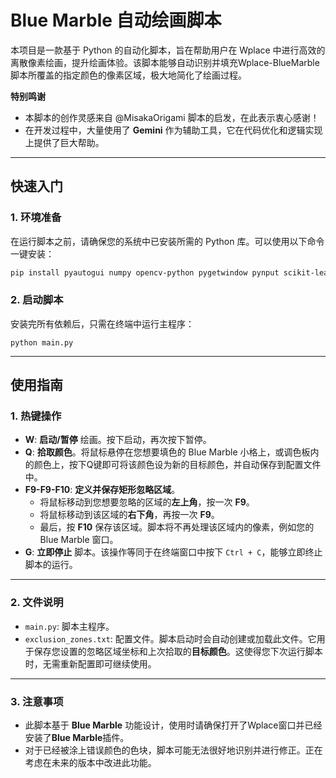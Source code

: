 # Blue Marble 自动绘画脚本



本项目是一款基于 Python 的自动化脚本，旨在帮助用户在 Wplace 中进行高效的离散像素绘画，提升绘画体验。该脚本能够自动识别并填充Wplace-BlueMarble脚本所覆盖的指定颜色的像素区域，极大地简化了绘画过程。



**特别鸣谢**

* 本脚本的创作灵感来自 @MisakaOrigami 脚本的启发，在此表示衷心感谢！
* 在开发过程中，大量使用了 **Gemini** 作为辅助工具，它在代码优化和逻辑实现上提供了巨大帮助。

---



## 快速入门

### 1. 环境准备

在运行脚本之前，请确保您的系统中已安装所需的 Python 库。可以使用以下命令一键安装：

```bash
pip install pyautogui numpy opencv-python pygetwindow pynput scikit-learn pywin32
```



### 2. 启动脚本

安装完所有依赖后，只需在终端中运行主程序：

```
python main.py
```

------



## 使用指南

### 1. 热键操作



- **W**: **启动/暂停** 绘画。按下启动，再次按下暂停。
- **Q**: **拾取颜色**。将鼠标悬停在您想要填色的 Blue Marble 小格上，或调色板内的颜色上，按下Q键即可将该颜色设为新的目标颜色，并自动保存到配置文件中。
- **F9-F9-F10**: **定义并保存矩形忽略区域**。
  - 将鼠标移动到您想要忽略的区域的**左上角**，按一次 **F9**。
  - 将鼠标移动到该区域的**右下角**，再按一次 **F9**。
  - 最后，按 **F10** 保存该区域。脚本将不再处理该区域内的像素，例如您的 Blue Marble 窗口。
- **G**: **立即停止** 脚本。该操作等同于在终端窗口中按下 `Ctrl + C`，能够立即终止脚本的运行。

------



### 2. 文件说明

- `main.py`: 脚本主程序。
- `exclusion_zones.txt`: 配置文件。脚本启动时会自动创建或加载此文件。它用于保存您设置的忽略区域坐标和上次拾取的**目标颜色**。这使得您下次运行脚本时，无需重新配置即可继续使用。

------



### 3. 注意事项

- 此脚本基于 **Blue Marble** 功能设计，使用时请确保打开了Wplace窗口并已经安装了**Blue Marble**插件。
- 对于已经被涂上错误颜色的色块，脚本可能无法很好地识别并进行修正。正在考虑在未来的版本中改进此功能。

